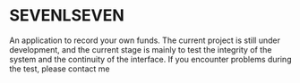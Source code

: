 # SEVENLSEVEN
An application to record your own funds. The current project is still under development, and the current stage is mainly to test the integrity of the system and the continuity of the interface. If you encounter problems during the test, please contact me
